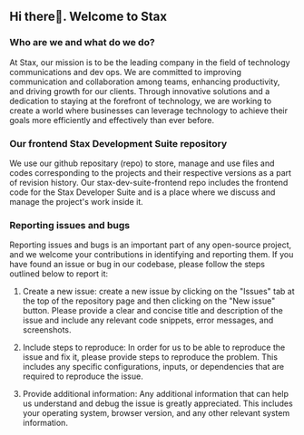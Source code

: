## Hi there👋. Welcome to Stax

### Who are we and what do we do?
At Stax, our mission is to be the leading company in the field of technology communications and dev ops. We are committed to improving communication and collaboration among teams, enhancing productivity, and driving growth for our clients. Through innovative solutions and a dedication to staying at the forefront of technology, we are working to create a world where businesses can leverage technology to achieve their goals more efficiently and effectively than ever before.

### Our frontend Stax Development Suite repository
We use our github repositary (repo) to store, manage and use files and codes corresponding to the projects and their respective versions as a part of revision history. Our stax-dev-suite-frontend repo includes the frontend code for the Stax Developer Suite and is a place where we discuss and manage the project's work inside it.

### Reporting issues and bugs
Reporting issues and bugs is an important part of any open-source project, and we welcome your contributions in identifying and reporting them. If you have found an issue or bug in our codebase, please follow the steps outlined below to report it:

1. Create a new issue: create a new issue by clicking on the "Issues" tab at the top of the repository page and then clicking on the "New issue" button. Please provide a clear and concise title and description of the issue and include any relevant code snippets, error messages, and screenshots.

2. Include steps to reproduce: In order for us to be able to reproduce the issue and fix it, please provide steps to reproduce the problem. This includes any specific configurations, inputs, or dependencies that are required to reproduce the issue.

3. Provide additional information: Any additional information that can help us understand and debug the issue is greatly appreciated. This includes your operating system, browser version, and any other relevant system information.
